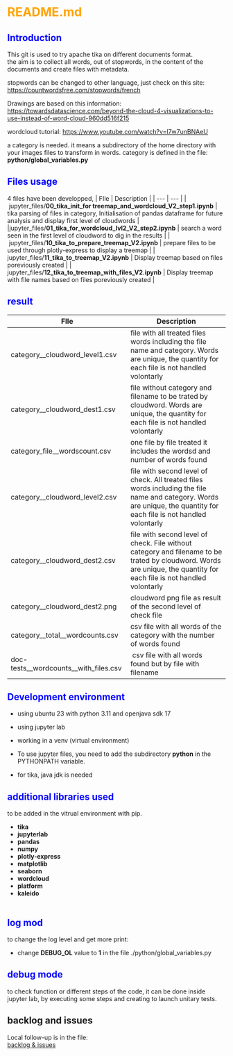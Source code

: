# <span style="color:orange">README.md</span>

## <span style="color:blue">Introduction</span>
This git is used to try apache tika on different documents format.<br>
the aim is to collect all words, out of stopwords, in the content of the documents and create files with metadata.<br>

stopwords can be changed to other language, just check on this site:
https://countwordsfree.com/stopwords/french

Drawings are based on this information:
https://towardsdatascience.com/beyond-the-cloud-4-visualizations-to-use-instead-of-word-cloud-960dd516f215

wordcloud tutorial:
https://www.youtube.com/watch?v=l7w7unBNAeU



a category is needed. it means a subdirectory of the home directory with your images files to transform in words.
category is defined in the file: **python/global_variables.py**

## <span style="color:blue">Files usage </span>
4 files have been developped,
| FIle | Description |
| --- | --- |
| jupyter_files/**00_tika_init_for treemap_and_wordcloud_V2_step1.ipynb** | tika parsing of files in category, Initialisation of pandas dataframe for future analysis and display first level of cloudwords |
|jupyter_files/**01_tika_for_wordcloud_lvl2_V2_step2.ipynb** | search a word seen in the first level of cloudword to dig in the results |
| jupyter_files/**10_tika_to_prepare_treemap_V2.ipynb** | prepare files to be used through plotly-express to display a treemap |
| jupyter_files/**11_tika_to_treemap_V2.ipynb** | Display treemap based on files poreviously created |
| jupyter_files/**12_tika_to_treemap_with_files_V2.ipynb** | Display treemap with file names based on files poreviously created |


## <span style="color:blue">result </span>
| FIle | Description |
| --- | --- |
| category__cloudword_level1.csv | file with all treated files words including the file name and category. Words are unique, the quantity for each file is not handled volontarly |
| category__cloudword_dest1.csv | file without category and filename to be trated by cloudword. Words are unique, the quantity for each file is not handled volontarly |
| category_file__wordscount.csv | one file by file treated it includes the wordsd and number of words found|
| category__cloudword_level2.csv | file with second level of check. All treated files words including the file name and category. Words are unique, the quantity for each file is not handled volontarly |
| category__cloudword_dest2.csv | file with second level of check. File without category and filename to be trated by cloudword. Words are unique, the quantity for each file is not handled volontarly |
| category__cloudword_dest2.png | cloudword png file as result of the second level of check file |
| category__total__wordcounts.csv | csv file with all words of the category with the number of words found |
| doc-tests__wordcounts__with_files.csv | csv file with all words found but by file with filename |


## <span style="color:blue">Development environment</span>
- using ubuntu 23 with python 3.11 and openjava sdk 17<br>
- using jupyter lab<br>
- working in a venv (virtual environment)<br>
- To use jupyter files, you need to add the subdirectory **python** in the PYTHONPATH variable.<br>

- for tika, java jdk is needed


## <span style="color:blue">additional libraries used</span>
to be added in the vitrual environment with pip.<br>
- **tika**<br>
- **jupyterlab**<br>
- **pandas**<br>
- **numpy**<br>
- **plotly-express**  <br>
- **matplotlib**<br>
- **seaborn**<br>
- **wordcloud**<br>
- **platform**<br>
- **kaleido**<br>
  <br>
 
## <span style="color:blue">log mod</span>
to change the log level and get more print:<br>
- change **DEBUG_OL** value to **1** in the file ./python/global_variables.py<br>

## <span style="color:blue">debug mode</span>
to check function or different steps of the code, it can be done inside jupyter lab, by executing some steps and creating to launch unitary tests.<br>

## backlog and issues
Local follow-up is in the file:<br>
[backlog & issues](./todo_list.md)